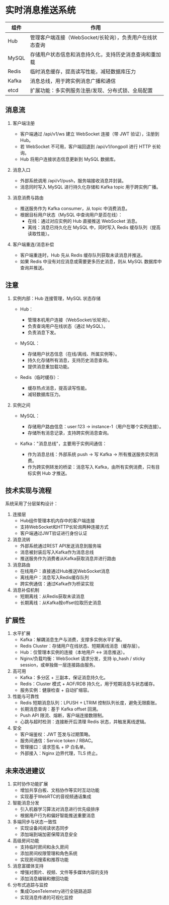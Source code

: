 # 实时消息推送系统

| 组件    | 作用                                                           |
| ------- | -------------------------------------------------------------- |
| Hub     | 管理客户端连接（WebSocket/长轮询），负责用户在线状态查询       |
| MySQL   | 存储用户状态信息和消息持久化，支持历史消息查询和重加载         |
| Redis   | 临时消息缓存，提高读写性能，减轻数据库压力                     |
| Kafka   | 消息总线，用于跨实例消息广播和通信                             |
| etcd    | 扩展功能：多实例服务注册/发现、分布式锁、全局配置              |


## 消息流

1. 客户端注册
   - 客户端通过 /api/v1/ws 建立 WebSocket 连接（带 JWT 验证），注册到 Hub。
   - 若 WebSocket 不可用，客户端回退到 /api/v1/longpoll 进行 HTTP 长轮询。
   - Hub 将用户连接状态信息更新到 MySQL 数据库。

2. 消息入口
   - 外部系统调用 /api/v1/push，服务端接收消息并封装。
   - 消息同时写入 MySQL 进行持久化存储和 Kafka topic 用于跨实例广播。

3. 消息消费与路由
   - 推送服务作为 Kafka consumer，从 topic 中消费消息。
   - 根据目标用户状态（MySQL 中查询用户是否在线）：
     - 在线：通过对应实例的 Hub 直接推送 WebSocket 消息。
     - 离线：消息已持久化在 MySQL 中，同时写入 Redis 缓存队列（提高读取性能）。

4. 客户端重连/消息补偿
   - 客户端重连时，Hub 先从 Redis 缓存队列获取未读消息并推送。
   - 如果 Redis 中没有对应消息或需要更多历史消息，则从 MySQL 数据库中查询并推送。


## 注意

1. 实例内部：Hub 连接管理，MySQL 状态存储
   - Hub：
     - 管理本机用户连接（WebSocket/长轮询）。
     - 负责查询用户在线状态（通过 MySQL）。
     - 负责消息下发。

   - MySQL：
     - 存储用户状态信息（在线/离线、所属实例等）。
     - 持久化存储所有消息，支持历史消息查询。
     - 提供消息重加载功能。

   - Redis（临时缓存）：
     - 缓存热点消息，提高读写性能。
     - 减轻数据库压力。

2. 实例之间
   - MySQL：
     - 存储用户路由信息：user:123 → instance-1（用户在哪个实例连接）。
     - 存储所有消息记录，支持跨实例消息查询。

   - Kafka："消息总线"，主要用于实例间通信：
     - 作为消息总线：外部系统 push → 写 Kafka → 所有推送服务实例消费。
     - 作为跨实例转发的桥梁：消息写入 Kafka，由所有实例消费，只有目标实例 Hub 才推送。


## 技术实现与流程

系统采用了分层架构设计：

1. 连接层
   - Hub组件管理本机内存中的客户端连接
   - 支持WebSocket和HTTP长轮询两种连接方式
   - 客户端通过JWT验证进行身份认证
2. 消息流转
   - 外部系统通过REST API发送消息到服务端
   - 消息被封装后写入Kafka作为消息总线
   - 推送服务作为消费者从Kafka获取消息并进行路由
3. 消息路由
   - 在线用户：直接通过Hub推送WebSocket消息
   - 离线用户：消息写入Redis缓存队列
   - 跨实例通信：通过Kafka作为桥梁实现
4. 消息补偿机制
   - 短期离线：从Redis获取未读消息
   - 长期离线：从Kafka按offset拉取历史消息


## 扩展性

1. 水平扩展
   - Kafka：解耦消息生产与消费，支撑多实例水平扩展。
   - Redis Cluster：存储用户在线状态、短期离线消息（缓存层）。
   - Hub：仅管理本实例的连接（本地用户 <-> 消息推送）。
   - Nginx/负载均衡：WebSocket 请求分发，支持 ip_hash / sticky session，或单独做一层连接路由服务。
2. 高可用
   - Kafka：多分区 + 三副本，保证消息持久化。
   - Redis：Cluster 模式 + AOF/RDB 持久化，用于短期消息与状态缓存。
   - 服务实例：健康检查 + 自动扩缩容。
3. 性能与可靠性
   - Redis 短期消息队列：LPUSH + LTRIM 控制队列长度，避免无限膨胀。
   - 长期消息查询：基于 Kafka offset 回溯。
   - Push API 限流、熔断，客户端连接数限制。
   - 心跳与超时检测：连接断开后清理 Redis 状态，并触发离线逻辑。
4. 安全
   - 客户端鉴权：JWT 签发与过期策略。
   - 服务间通信：Service token / RBAC。
   - 管理接口：请求签名 + IP 白名单。
   - 外部接入：Nginx 边界代理，TLS 终止。


## 未来改进建议

1. 实时协作功能扩展
   - 增加共享白板、文档协作等实时互动功能
   - 实现基于WebRTC的音视频通话集成
2. 智能消息分发
   - 引入机器学习算法对消息进行优先级排序
   - 根据用户行为和偏好智能推送重要消息
3. 多端同步与状态一致性
   - 实现设备间阅读状态同步
   - 添加端到端加密保障消息安全
4. 高级房间功能
   - 支持临时房间和永久房间
   - 添加房间权限管理和角色系统
   - 实现房间搜索和推荐功能
5. 消息富媒体支持
   - 增强对图片、视频、文件等多媒体内容的支持
   - 添加消息编辑和撤回功能
6. 分布式追踪与监控
   - 集成OpenTelemetry进行全链路追踪
   - 实现消息传递的可视化监控